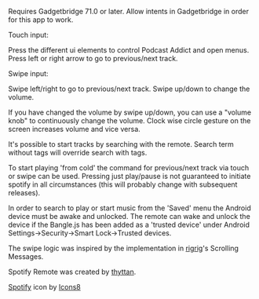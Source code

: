 Requires Gadgetbridge 71.0 or later. Allow intents in Gadgetbridge in order for this app to work.

Touch input:

Press the different ui elements to control Podcast Addict and open menus. Press left or right arrow to go to previous/next track.

Swipe input:

Swipe left/right to go to previous/next track. Swipe up/down to change the volume.

If you have changed the volume by swipe up/down, you can use a "volume knob" to continuously change the volume. Clock wise circle gesture on the screen increases volume and vice versa.

It's possible to start tracks by searching with the remote. Search term without tags will override search with tags.

To start playing 'from cold' the command for previous/next track via touch or swipe can be used. Pressing just play/pause is not guaranteed to initiate spotify in all circumstances (this will probably change with subsequent releases).

In order to search to play or start music from the 'Saved' menu the Android device must be awake and unlocked. The remote can wake and unlock the device if the Bangle.js has been added as a 'trusted device' under Android Settings->Security->Smart Lock->Trusted devices.

The swipe logic was inspired by the implementation in [rigrig](https://git.tubul.net/rigrig/)'s Scrolling Messages.

Spotify Remote was created by [thyttan](https://github.com/thyttan/).

<a target="_blank" href="https://icons8.com/icon/63316/spotify">Spotify</a> icon by <a target="_blank" href="https://icons8.com">Icons8</a>
